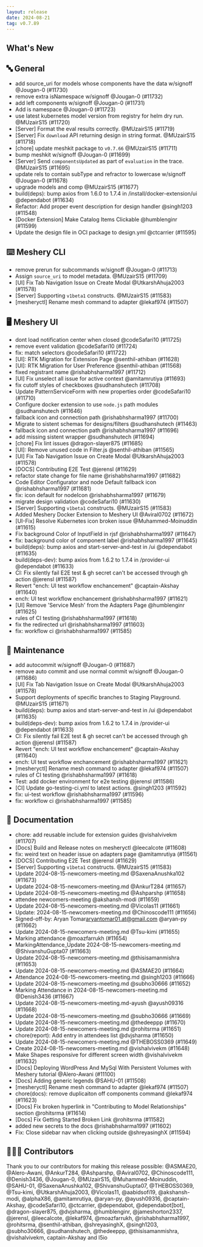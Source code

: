 ```yaml
---
layout: release
date: 2024-08-21
tag: v0.7.89
---
```


## What's New
## 🔤 General
- add source_uri for models whose components have the data w/signoff @Jougan-0 (#11730)
- remove extra isNamespace w/signoff @Jougan-0 (#11732)
- add left components w/signoff @Jougan-0 (#11731)
- Add is namespace @Jougan-0 (#11723)
- use latest kubernetes model version from registry for helm dry run. @MUzairS15 (#11720)
- [Server] Format the eval results correctly. @MUzairS15 (#11719)
- [Server] Fix `download` API returning design in string format. @MUzairS15 (#11718)
- [chore] update meshkit package to `v0.7.66` @MUzairS15 (#11711)
- bump meshkit w/signoff @Jougan-0 (#11699)
- [Server] Send `componentsUpdated` as part of `evaluation` in the trace. @MUzairS15 (#11695)
- update rels to contain subType and refractor to lowercase w/signoff @Jougan-0 (#11678)
- upgrade models and comp @MUzairS15 (#11677)
- build(deps): bump axios from 1.6.0 to 1.7.4 in /install/docker-extension/ui @dependabot (#11634)
- Refactor: Add proper event description for design handler @singh1203 (#11548)
- [Docker Extension] Make Catalog Items Clickable @humblenginr (#11599)
- Update the design file in OCI package to design.yml @ctcarrier (#11595)

## ⌨️ Meshery CLI

- remove prerun for subcommands w/signoff @Jougan-0 (#11713)
- Assign `source_uri` to model metadata. @MUzairS15 (#11709)
- [UI] Fix Tab Navigation Issue on Create Modal @UtkarshAhuja2003 (#11578)
- [Server] Supporting `v1beta1` constructs. @MUzairS15 (#11583)
- [mesheryctl] Rename mesh command to adapter @lekaf974 (#11507)

## 🖥 Meshery UI

- dont load notification center when closed @codeSafari10 (#11725)
- remove event validation @codeSafari10 (#11724)
- fix: match selectors @codeSafari10 (#11722)
- [UI]: RTK Migration for Extension Page @senthil-athiban (#11628)
- [UI]: RTK Migration for User Preference @senthil-athiban (#11568)
- fixed registrant name @rishabhsharma1997 (#11712)
- [UI] Fix unselect all issue for active context @amitamrutiya (#11693)
- fix cutoff styles of checkboxes @sudhanshutech (#11708)
- Update PatternServiceForm with new properties order  @codeSafari10 (#11710)
- Configure docker extension to use `node.js` path modules @sudhanshutech (#11646)
- fallback icon and connection path @rishabhsharma1997 (#11700)
- Migrate to sistent schemas for designs/filters @sudhanshutech (#11463)
- fallback icon and connection path @rishabhsharma1997 (#11696)
- add missing sistent wrapper @sudhanshutech (#11694)
- [chore] Fix lint issues @dragon-slayer875 (#11685)
- [UI]: Remove unused code in Filter.js @senthil-athiban (#11565)
- [UI] Fix Tab Navigation Issue on Create Modal @UtkarshAhuja2003 (#11578)
- [DOCS] Contributing E2E Test @jerensl (#11629)
- refactor state change for file name @rishabhsharma1997 (#11682)
- Code Editor Configurator and node Default fallback icon @rishabhsharma1997 (#11681)
- fix: icon default for nodeIcon @rishabhsharma1997 (#11679)
- migrate design validation @codeSafari10 (#11630)
- [Server] Supporting `v1beta1` constructs. @MUzairS15 (#11583)
- Added Meshery Docker Extension to Meshery UI @Aviral0702 (#11672)
- [UI-Fix] Resolve Kubernetes icon broken issue @Muhammed-Moinuddin (#11615)
- Fix background Color of InputField in rjsf @rishabhsharma1997 (#11647)
- fix: background color of component label @rishabhsharma1997 (#11645)
- build(deps): bump axios and start-server-and-test in /ui @dependabot (#11635)
- build(deps-dev): bump axios from 1.6.2 to 1.7.4 in /provider-ui @dependabot (#11633)
- CI: Fix silently fail E2E test & gh secret can't be accessed through gh action @jerensl (#11587)
- Revert "ench: UI test workflow enchancement" @captain-Akshay (#11640)
- ench: UI test workflow enchancement @rishabhsharma1997 (#11621)
- [UI] Remove 'Service Mesh' from the Adapters Page @humblenginr (#11625)
- rules of CI testing @rishabhsharma1997 (#11618)
- fix the redirected url @rishabhsharma1997 (#11603)
- fix: workflow ci @rishabhsharma1997 (#11585)

## 🧰 Maintenance

- add autocommit w/signoff @Jougan-0 (#11687)
- remove auto commit and use normal commit w/signoff @Jougan-0 (#11686)
- [UI] Fix Tab Navigation Issue on Create Modal @UtkarshAhuja2003 (#11578)
- Support deployments of specific branches to Staging Playground. @MUzairS15 (#11671)
- build(deps): bump axios and start-server-and-test in /ui @dependabot (#11635)
- build(deps-dev): bump axios from 1.6.2 to 1.7.4 in /provider-ui @dependabot (#11633)
- CI: Fix silently fail E2E test & gh secret can't be accessed through gh action @jerensl (#11587)
- Revert "ench: UI test workflow enchancement" @captain-Akshay (#11640)
- ench: UI test workflow enchancement @rishabhsharma1997 (#11621)
- [mesheryctl] Rename mesh command to adapter @lekaf974 (#11507)
- rules of CI testing @rishabhsharma1997 (#11618)
- Test: add docker environment for e2e testing @jerensl (#11586)
- [CI] Update go-testing-ci.yml to latest actions. @singh1203 (#11592)
- fix: ui-test workflow @rishabhsharma1997 (#11596)
- fix: workflow ci @rishabhsharma1997 (#11585)

## 📖 Documentation

- chore: add reusable include for extension guides @vishalvivekm (#11707)
- [Docs] Build and Release notes on mesheryctl @leecalcote (#11608)
- fix: weird text on header issue on adapters page @amitamrutiya (#11561)
- [DOCS] Contributing E2E Test @jerensl (#11629)
- [Server] Supporting `v1beta1` constructs. @MUzairS15 (#11583)
- Update 2024-08-15-newcomers-meeting.md @SaxenaAnushka102 (#11673)
- Update 2024-08-15-newcomers-meeting.md @AnkurT284 (#11657)
- Update 2024-08-15-newcomers-meeting.md @Ashparshp (#11658)
- attendee newcomers-meeting @akshansh-modi (#11659)
- Update 2024-08-15-newcomers-meeting.md @Vicolas11 (#11661)
- Update: 2024-08-15-newcomers-meeting.md @Chinoscode111 (#11656)
- Signed-off-by: Aryan Tomar<aryantomar01.at@gmail.com> @aryan-py (#11662)
- Update 2024-08-15-newcomers-meeting.md @Tsu-kimi (#11655)
- Marking attendance @moazfarrukh (#11654)
- MarkingAttendance_Update 2024-08-15-newcomers-meeting.md @ShivanshuGupta07 (#11663)
- Update 2024-08-15-newcomers-meeting.md @thisisamanmishra (#11653)
- Update 2024-08-15-newcomers-meeting.md @ASMAE20 (#11664)
- Attendance 2024-08-15-newcomers-meeting.md @singh1203 (#11666)
- Update 2024-08-15-newcomers-meeting.md @subho30666 (#11652)
- Marking Attendance in 2024-08-15-newcomers-meeting.md @Denish3436 (#11667)
- Update 2024-08-15-newcomers-meeting.md-ayush @ayush09316 (#11668)
- Update 2024-08-15-newcomers-meeting.md @subho30666 (#11669)
- Update 2024-08-15-newcomers-meeting.md @thedeeppp (#11670)
- Update 2024-08-15-newcomers-meeting.md @rohitsrma (#11651)
- chore(report): Add entry in attendees list @dvjsharma (#11650)
- Update 2024-08-15-newcomers-meeting.md @THEBOSS0369 (#11649)
- Create 2024-08-15-newcomers-meeting.md @vishalvivekm (#11648)
- Make Shapes responsive for different screen width @vishalvivekm (#11632)
- [Docs] Deploying WordPress And MySql With Persistent Volumes with Meshery tutorial @Alero-Awani (#11100)
- [Docs] Adding generic legends @SAHU-01 (#11508)
- [mesheryctl] Rename mesh command to adapter @lekaf974 (#11507)
- chore(docs): remove duplicaiton off components command @lekaf974 (#11623)
- [Docs] Fix broken hyperlink in "Contributing to Model Relationships" section @rohitsrma (#11614)
- [Docs] Fix Getting Started Broken Link @rohitsrma (#11582)
- added new secrets to the docs @rishabhsharma1997 (#11602)
- Fix: Close sidebar nav when clicking outside @shreyasinghX (#11594)

## 👨🏽‍💻 Contributors

Thank you to our contributors for making this release possible:
@ASMAE20, @Alero-Awani, @AnkurT284, @Ashparshp, @Aviral0702, @Chinoscode111, @Denish3436, @Jougan-0, @MUzairS15, @Muhammed-Moinuddin, @SAHU-01, @SaxenaAnushka102, @ShivanshuGupta07, @THEBOSS0369, @Tsu-kimi, @UtkarshAhuja2003, @Vicolas11, @aabidsofi19, @akshansh-modi, @alphaX86, @amitamrutiya, @aryan-py, @ayush09316, @captain-Akshay, @codeSafari10, @ctcarrier, @dependabot, @dependabot[bot], @dragon-slayer875, @dvjsharma, @humblenginr, @jameshorton2337, @jerensl, @leecalcote, @lekaf974, @moazfarrukh, @rishabhsharma1997, @rohitsrma, @senthil-athiban, @shreyasinghX, @singh1203, @subho30666, @sudhanshutech, @thedeeppp, @thisisamanmishra, @vishalvivekm, captain-Akshay and l5io

